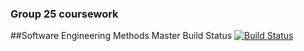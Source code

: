 ### Group 25 coursework
##Software Engineering Methods
Master Build Status [![Build Status](https://travis-ci.com/Jamie-Morr/SEM-Group.svg?branch=master)](https://travis-ci.com/Jamie-Morr/SEM-Group)